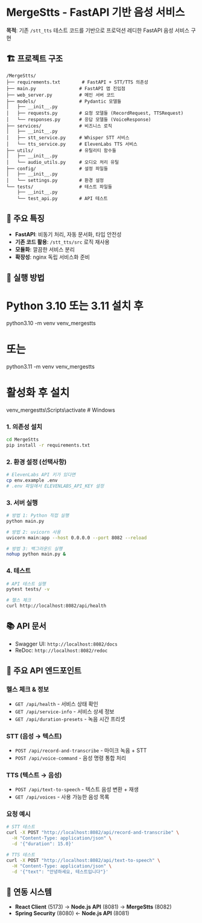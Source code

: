 # MergeStts - FastAPI 기반 음성 서비스

**목적**: 기존 `/stt_tts` 테스트 코드를 기반으로 프로덕션 레디한 FastAPI 음성 서비스 구현

## 🏗️ 프로젝트 구조

```
/MergeStts/
├── requirements.txt        # FastAPI + STT/TTS 의존성
├── main.py                # FastAPI 앱 진입점
├── web_server.py          # 메인 서버 코드
├── models/                # Pydantic 모델들
│   ├── __init__.py
│   ├── requests.py        # 요청 모델들 (RecordRequest, TTSRequest)
│   └── responses.py       # 응답 모델들 (VoiceResponse)
├── services/              # 비즈니스 로직
│   ├── __init__.py
│   ├── stt_service.py     # Whisper STT 서비스
│   └── tts_service.py     # ElevenLabs TTS 서비스
├── utils/                 # 유틸리티 함수들
│   ├── __init__.py
│   └── audio_utils.py     # 오디오 처리 유틸
├── config/                # 설정 파일들
│   ├── __init__.py
│   └── settings.py        # 환경 설정
└── tests/                 # 테스트 파일들
    ├── __init__.py
    └── test_api.py        # API 테스트
```

## 🎯 주요 특징

- **FastAPI**: 비동기 처리, 자동 문서화, 타입 안전성
- **기존 코드 활용**: `/stt_tts/src` 로직 재사용
- **모듈화**: 깔끔한 서비스 분리
- **확장성**: nginx 독립 서비스화 준비

## 🚀 실행 방법

# Python 3.10 또는 3.11 설치 후
python3.10 -m venv venv_mergestts
# 또는
python3.11 -m venv venv_mergestts

# 활성화 후 설치
venv_mergestts\Scripts\activate  # Windows

### 1. 의존성 설치
```bash
cd MergeStts
pip install -r requirements.txt
```

### 2. 환경 설정 (선택사항)
```bash
# ElevenLabs API 키가 있다면
cp env.example .env
# .env 파일에서 ELEVENLABS_API_KEY 설정
```

### 3. 서버 실행
```bash
# 방법 1: Python 직접 실행
python main.py

# 방법 2: uvicorn 사용
uvicorn main:app --host 0.0.0.0 --port 8082 --reload

# 방법 3: 백그라운드 실행
nohup python main.py &
```

### 4. 테스트
```bash
# API 테스트 실행
pytest tests/ -v

# 헬스 체크
curl http://localhost:8082/api/health
```

## 📚 API 문서

- Swagger UI: `http://localhost:8082/docs`
- ReDoc: `http://localhost:8082/redoc`

## 📡 주요 API 엔드포인트

### 헬스 체크 & 정보
- `GET /api/health` - 서비스 상태 확인
- `GET /api/service-info` - 서비스 상세 정보
- `GET /api/duration-presets` - 녹음 시간 프리셋

### STT (음성 → 텍스트)
- `POST /api/record-and-transcribe` - 마이크 녹음 + STT
- `POST /api/voice-command` - 음성 명령 통합 처리

### TTS (텍스트 → 음성)
- `POST /api/text-to-speech` - 텍스트 음성 변환 + 재생
- `GET /api/voices` - 사용 가능한 음성 목록

### 요청 예시
```bash
# STT 테스트
curl -X POST "http://localhost:8082/api/record-and-transcribe" \
  -H "Content-Type: application/json" \
  -d '{"duration": 15.0}'

# TTS 테스트
curl -X POST "http://localhost:8082/api/text-to-speech" \
  -H "Content-Type: application/json" \
  -d '{"text": "안녕하세요, 테스트입니다"}'
```

## 🔗 연동 시스템

- **React Client** (5173) → **Node.js API** (8081) → **MergeStts** (8082)
- **Spring Security** (8080) ← **Node.js API** (8081) 
